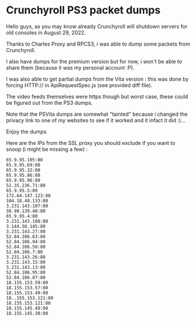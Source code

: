 Crunchyroll PS3 packet dumps
============================

Hello guys,
as you may know already Crunchyroll will shutdown servers for old consoles in August 29, 2022.

Thanks to Charles Proxy and RPCS3, i was able to dump some packets from Crunchyroll.

I also have dumps for the premium version but for now, i won't be able to share them (because it was my personal account :P).

I was also able to get partial dumps from the Vita version : 
this was done by forcing HTTP:// in ApiRequestSpec.js (see provided diff file).

The video feeds themselves were https though but worst case, these could be figured out from the PS3 dumps.

Note that the PSVita dumps are somewhat "tainted" because i changed the privacy link to one of my websites to see if it worked and it infact it did :)...

Enjoy the dumps

Here are the IPs from the SSL proxy you should exclude if you want to snoop (i might be missing a few) :
```
65.9.95.105:80
65.9.95.69:80
65.9.95.32:80
65.9.95.86:80
65.9.95.96:80
52.35.236.71:80
65.9.95.5:80
172.64.147.123:80
104.18.40.133:80
3.231.143.107:80
38.98.139.48:80
65.9.95.4:80
3.231.143.108:80
3.144.50.145:80
3.231.143.27:80
52.84.106.63:80
52.84.106.94:80
52.84.106.50:80
52.84.106.7:80
3.231.143.26:80
3.231.143.15:80
3.231.143.13:80
52.84.106.95:80
52.84.106.87:80
18.155.153.59:80
18.155.153.57:80
18.155.153.49:80
18..155.153.121:80
18.155.153.121:80
18.155.145.49:80
18.155.145.30:80
```
